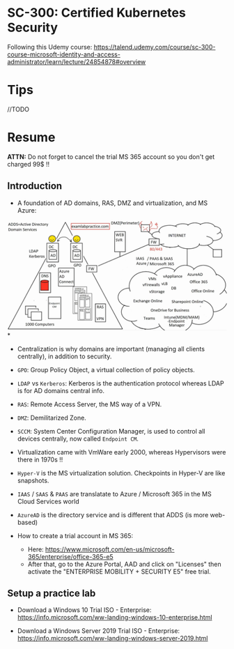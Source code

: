 # SC-300: Certified Kubernetes Security

Following this Udemy course: <https://talend.udemy.com/course/sc-300-course-microsoft-identity-and-access-administrator/learn/lecture/24854878#overview>

# Tips

//TODO

# Resume

**ATTN:** Do not forget to cancel the trial MS 365 account so you don't get charged 99$ !!

## Introduction

- A foundation of AD domains, RAS, DMZ and virtualization, and MS Azure:

![ad_domains](./pics/ad_domains.png)*

- Centralization is why domains are important (managing all clients centrally), in addition to security.
- `GPO`: Group Policy Object, a virtual collection of policy objects.
- `LDAP` vs `Kerberos`: Kerberos is the authentication protocol whereas LDAP is for AD domains central info.
- `RAS`: Remote Access Server, the MS way of a VPN.
- `DMZ`: Demilitarized Zone.
- `SCCM`: System Center Configuration Manager, is used to control all devices centrally, now called `Endpoint CM`.
- Virtualization came with VmWare early 2000, whereas Hypervisors were there in 1970s !!
- `Hyper-V` is the MS virtualization solution. Checkpoints in Hyper-V are like snapshots.
- `IAAS` / `SAAS` & `PAAS` are translatate to Azure / Microsoft 365  in the MS Cloud Services world
- `AzureAD` is the directory service and is different that ADDS (is more web-based)

- How to create a trial account in MS 365:

  - Here: <https://www.microsoft.com/en-us/microsoft-365/enterprise/office-365-e5>
  - After that, go to the Azure Portal, AAD and click on "Licenses" then activate the "ENTERPRISE MOBILITY + SECURITY E5" free trial.

## Setup a practice lab

- Download a Windows 10 Trial ISO - Enterprise: <https://info.microsoft.com/ww-landing-windows-10-enterprise.html>

- Download a Windows Server 2019 Trial ISO - Enterprise: <https://info.microsoft.com/ww-landing-windows-server-2019.html>
